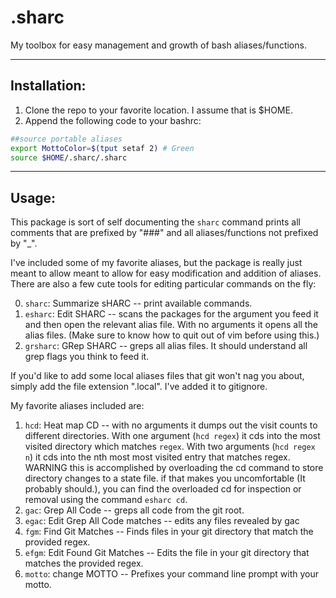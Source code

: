 # .sharc

My toolbox for easy management and growth of bash aliases/functions.

---

## Installation:
1) Clone the repo to your favorite location. I assume that is $HOME.
2) Append the following code to your bashrc:
```bash
##source portable aliases
export MottoColor=$(tput setaf 2) # Green
source $HOME/.sharc/.sharc
```

---

## Usage:
This package is sort of self documenting the `sharc` command prints all comments that are prefixed by "###" and all aliases/functions not prefixed by "\_".

I've included some of my favorite aliases, but the package is really just meant to allow meant to allow for easy modification and addition of aliases. There are also a few cute tools for editing particular commands on the fly:

0) `sharc`: Summarize sHARC -- print available commands.
1) `esharc`: Edit SHARC -- scans the packages for the argument you feed it and then open the relevant alias file. With no arguments it opens all the alias files. (Make sure to know how to quit out of vim before using this.)
2) `grsharc`: GRep SHARC -- greps all alias files. It should understand all grep flags you think to feed it.

If you'd like to add some local aliases files that git won't nag you about, simply add the file extension ".local". I've added it to gitignore.

My favorite aliases included are:
1) `hcd`: Heat map CD -- with no arguments it dumps out the visit counts to different directories. With one argument (`hcd regex`) it cds into the most visited directory which matches `regex`. With two arguments (`hcd regex n`) it cds into the nth most most visited entry that matches regex. WARNING this is accomplished by overloading the cd command to store directory changes to a state file. if that makes you uncomfortable (It probably should.), you can find the overloaded cd for inspection or removal using the command `esharc cd`.
2) `gac`: Grep All Code -- greps all code from the git root.
3) `egac`: Edit Grep All Code matches -- edits any files revealed by gac
4) `fgm`: Find Git Matches -- Finds files in your git directory that match the provided regex.
5) `efgm`: Edit Found Git Matches -- Edits the file in your git directory that matches the provided regex.
6) `motto`: change MOTTO -- Prefixes your command line prompt with your motto.

